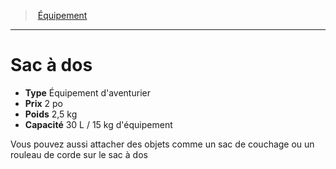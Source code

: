 ﻿---
!EquipmentItem
Type: Équipement d'aventurier
Price: 2 po
Weight: 2,5 kg
Capacity: 30 L / 15 kg d'équipement
Id: equipment_hd.md#sac-à-dos
ParentLink: equipment_hd.md#Équipement
Name: Sac à dos
ParentName: Équipement
NameLevel: 1
Attributes: {}
---
> [Équipement](hd_equipment.md)

---

# Sac à dos

- **Type** Équipement d'aventurier
- **Prix** 2 po
- **Poids** 2,5 kg
- **Capacité** 30 L / 15 kg d'équipement

Vous pouvez aussi attacher des objets comme un sac de couchage ou un rouleau de corde sur le sac à dos


